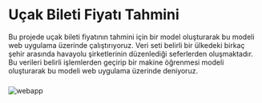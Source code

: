 # Uçak Bileti Fiyatı Tahmini

Bu projede uçak bileti fiyatının tahmini için bir model oluşturarak bu modeli web uygulama üzerinde çalıştırıyoruz. Veri seti belirli bir ülkedeki birkaç şehir arasında havayolu şirketlerinin düzenlediği seferlerden oluşmaktadır. Bu verileri belirli işlemlerden geçirip bir makine öğrenmesi modeli oluşturarak bu modeli web uygulama üzerinde deniyoruz. 
###   
###   
###   
![webapp](https://user-images.githubusercontent.com/73762823/212496908-9e19e848-d93a-4311-b576-f885e781c649.png)
